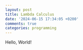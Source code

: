 ```yaml
---
layout: post
title: Lambda Calculus
date: '2024-06-15 17:34:05 +0200'
comments: true
categories: programming
---
```


Hello, World!

<!-- more -->

